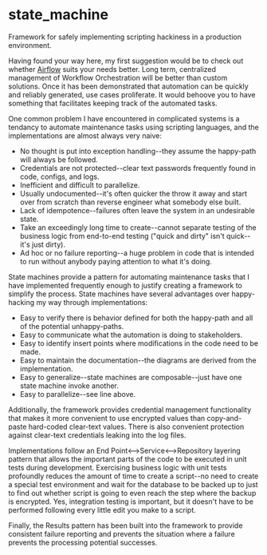 # state_machine

Framework for safely implementing scripting hackiness in a production environment.

Having found your way here, my first suggestion would be to check out whether [Airflow](https://airflow.apache.org/) suits your needs better.  Long term, centralized management of Workflow Orchestration will be better than custom solutions.  Once it has been demonstrated that automation can be quickly and reliably generated, use cases proliferate.  It would behoove you to have something that facilitates keeping track of the automated tasks.

One common problem I have encountered in complicated systems is a tendancy to automate maintenance tasks using scripting languages, and the implementations are almost always very naive:

* No thought is put into exception handling--they assume the happy-path will always be followed.
* Credentials are not protected--clear text passwords frequently found in code, configs, and logs.
* Inefficient and difficult to parallelize.
* Usually undocumented--it's often quicker the throw it away and start over from scratch than reverse engineer what somebody else built.
* Lack of idempotence--failures often leave the system in an undesirable state.
* Take an exceedingly long time to create--cannot separate testing of the business logic from end-to-end testing ("quick and dirty" isn't quick--it's just dirty).
* Ad hoc or no failure reporting--a huge problem in code that is intended to run without anybody paying attention to what it's doing.

State machines provide a pattern for automating maintenance tasks that I have implemented frequently enough to justify creating a framework to simplify the process.  State machines have several advantages over happy-hacking my way through implementations:

* Easy to verify there is behavior defined for both the happy-path and all of the potential unhappy-paths.
* Easy to communicate what the automation is doing to stakeholders.
* Easy to identify insert points where modifications in the code need to be made.
* Easy to maintain the documentation--the diagrams are derived from the implementation.
* Easy to generalize--state machines are composable--just have one state machine invoke another.
* Easy to parallelize--see line above.

Additionally, the framework provides credential management functionality that makes it more convenient to use encrypted values than copy-and-paste hard-coded clear-text values.  There is also convenient protection against clear-text credentials leaking into the log files.

Implementations follow an End Point<-->Service<-->Repository layering pattern that allows the important parts of the code to be executed in unit tests during development.  Exercising business logic with unit tests profoundly reduces the amount of time to create a script--no need to create a special test environment and wait for the database to be backed up to just to find out whether script is going to even reach the step where the backup is encrypted.  Yes, integration testing is important, but it doesn't have to be performed following every little edit you make to a script.

Finally, the Results pattern has been built into the framework to provide consistent failure reporting and prevents the situation where a failure prevents the processing potential successes.